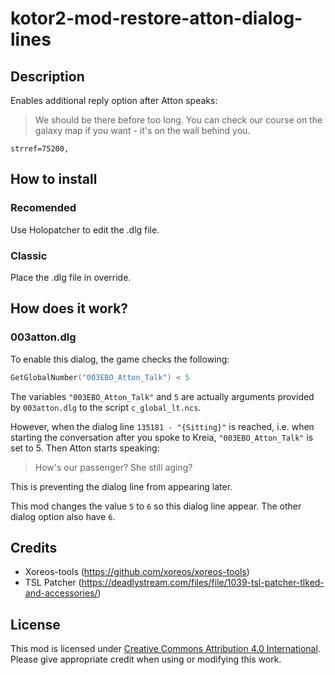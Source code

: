 # kotor2-mod-restore-atton-dialog-lines

## Description

Enables additional reply option after Atton speaks:

> We should be there before too long. You can check our course on the galaxy map
if you want - it's on the wall behind you.

```
strref=75200,
```

## How to install

### Recomended

Use Holopatcher to edit the .dlg file.

### Classic

Place the .dlg file in override.


## How does it work?

### 003atton.dlg

To enable this dialog, the game checks the following:
```C
GetGlobalNumber("003EBO_Atton_Talk") < 5
```

The variables `"003EBO_Atton_Talk"` and `5` are actually arguments provided by
`003atton.dlg` to the script `c_global_lt.ncs`.

However, when the dialog line `135181 - "{Sitting}"` is reached, i.e.
when starting the conversation after you spoke to Kreia,
`"003EBO_Atton_Talk"` is set to 5. Then Atton starts speaking:

> How's our passenger? She still aging?

This is preventing the dialog line from appearing later.

This mod changes the value `5` to `6` so this dialog line appear.
The other dialog option also have `6`.


## Credits

- Xoreos-tools (https://github.com/xoreos/xoreos-tools)
- TSL Patcher (https://deadlystream.com/files/file/1039-tsl-patcher-tlked-and-accessories/)

## License
This mod is licensed under [Creative Commons Attribution 4.0 International](http://creativecommons.org/licenses/by/4.0/).
Please give appropriate credit when using or modifying this work.
